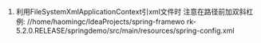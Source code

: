 1. 利用FileSystemXmlApplicationContext引xml文件时
注意在路径前加双斜杠
例: //home/haomingc/IdeaProjects/spring-framewo
rk-5.2.0.RELEASE/springdemo/src/main/resources/spring-config.xml